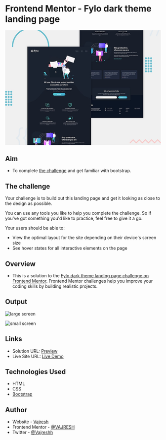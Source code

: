 # Frontend Mentor - Fylo dark theme landing page

![Design preview for the Fylo dark theme landing page challenge](./design/desktop-preview.jpg)

## Aim

- To complete [the challenge](#the-challenge) and get familiar with bootstrap.

## The challenge

Your challenge is to build out this landing page and get it looking as close to the design as possible.

You can use any tools you like to help you complete the challenge. So if you've got something you'd like to practice, feel free to give it a go.

Your users should be able to: 

- View the optimal layout for the site depending on their device's screen size
- See hover states for all interactive elements on the page


## Overview

- This is a solution to the [Fylo dark theme landing page challenge on Frontend Mentor](https://www.frontendmentor.io/challenges/fylo-dark-theme-landing-page-5ca5f2d21e82137ec91a50fd). Frontend Mentor challenges help you improve your coding skills by building realistic projects.


## Output

![large screen]()

![small screen]()

## Links

- Solution URL: [Preview](https://www.frontendmentor.io/solutions/i-used-bootstrap-along-with-custom-css-61yjR9qJo)
- Live Site URL: [Live Demo](https://vajresh.github.io/fylo-dark-theme-landing-page/)


##  Technologies Used
- HTML
- CSS
- [Bootstrap](https://getbootstrap.com)

## Author

- Website - [Vajresh](https://vajresh.vercel.app)
- Frontend Mentor - [@VAJRESH](https://www.frontendmentor.io/profile/VAJRESH)
- Twitter - [@Vajreshh](https://www.twitter.com/vajreshh)